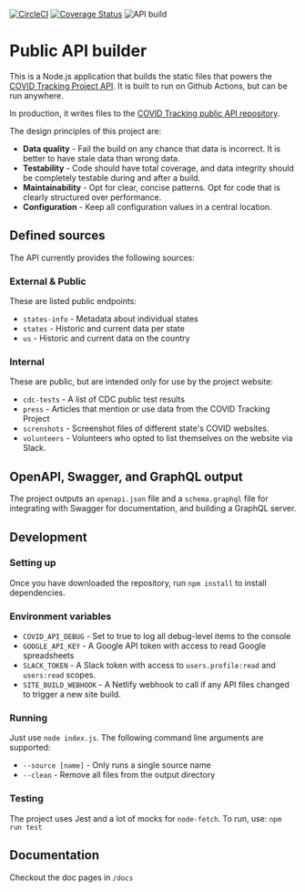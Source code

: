 [![CircleCI](https://circleci.com/gh/COVID19Tracking/covid-public-api-build.svg?style=svg)](https://circleci.com/gh/COVID19Tracking/covid-public-api-build) [![Coverage Status](https://coveralls.io/repos/github/COVID19Tracking/covid-public-api-build/badge.svg?branch=master)](https://coveralls.io/github/COVID19Tracking/covid-public-api-build?branch=master) ![API build](https://github.com/COVID19Tracking/covid-public-api-build/workflows/API%20build/badge.svg)

# Public API builder

This is a Node.js application that builds the static files that powers the [COVID Tracking Project API](https://covidtracking.com/api/). It is built to run on Github Actions, but can be run anywhere.

In production, it writes files to the [COVID Tracking public API repository](https://github.com/COVID19Tracking/covid-public-api).

The design principles of this project are:

- **Data quality** - Fail the build on any chance that data is incorrect. It is better to have stale data than wrong data.
- **Testability** - Code should have total coverage, and data integrity should be completely testable during and after a build.
- **Maintainability** - Opt for clear, concise patterns. Opt for code that is clearly structured over performance.
- **Configuration** - Keep all configuration values in a central location.

## Defined sources

The API currently provides the following sources:

### External & Public

These are listed public endpoints:

- `states-info` - Metadata about individual states
- `states` - Historic and current data per state
- `us` - Historic and current data on the country

### Internal

These are public, but are intended only for use by the project website:

- `cdc-tests` - A list of CDC public test results
- `press` - Articles that mention or use data from the COVID Tracking Project
- `screnshots` - Screenshot files of different state's COVID websites.
- `volunteers` - Volunteers who opted to list themselves on the website via Slack.

## OpenAPI, Swagger, and GraphQL output

The project outputs an `openapi.json` file and a `schema.graphql` file for integrating with Swagger for documentation, and building a GraphQL server.

## Development

### Setting up

Once you have downloaded the repository, run `npm install` to install dependencies.

### Environment variables

- `COVID_API_DEBUG` - Set to true to log all debug-level items to the console
- `GOOGLE_API_KEY` - A Google API token with access to read Google spreadsheets
- `SLACK_TOKEN` - A Slack token with access to `users.profile:read` and `users:read` scopes.
- `SITE_BUILD_WEBHOOK` - A Netlify webhook to call if any API files changed to trigger a new site build.

### Running

Just use `node index.js`. The following command line arguments are supported:

- `--source [name]` - Only runs a single source name
- `--clean` - Remove all files from the output directory

### Testing

The project uses Jest and a lot of mocks for `node-fetch`. To run, use: `npm run test`

## Documentation

Checkout the doc pages in `/docs`
